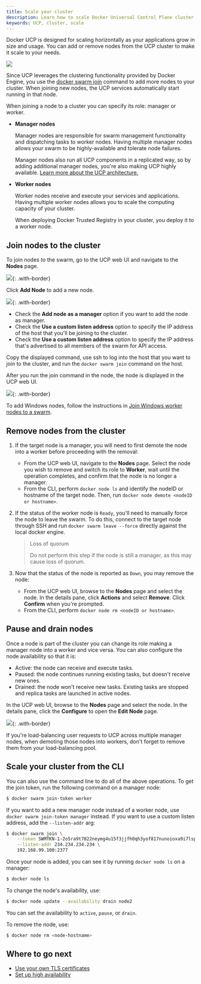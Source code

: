 ```yaml
---
title: Scale your cluster
description: Learn how to scale Docker Universal Control Plane cluster, by adding and removing nodes.
keywords: UCP, cluster, scale
---
```


Docker UCP is designed for scaling horizontally as your applications grow in
size and usage. You can add or remove nodes from the UCP cluster to make it
scale to your needs.

![](../../images/scale-your-cluster-0.svg)

Since UCP leverages the clustering functionality provided by Docker Engine,
you use the [docker swarm join](/engine/swarm/swarm-tutorial/add-nodes.md)
command to add more nodes to your cluster. When joining new nodes, the UCP
services automatically start running in that node.

When joining a node to a cluster you can specify its role: manager or worker.

* **Manager nodes**

    Manager nodes are responsible for swarm management functionality and
    dispatching tasks to worker nodes. Having multiple manager nodes allows
    your swarm to be highly-available and tolerate node failures.

    Manager nodes also run all UCP components in a replicated way, so by adding
    additional manager nodes, you're also making UCP highly available.
    [Learn more about the UCP architecture.](../../architecture.md)

* **Worker nodes**

    Worker nodes receive and execute your services and applications. Having
    multiple worker nodes allows you to scale the computing capacity of your
    cluster.

    When deploying Docker Trusted Registry in your cluster, you deploy it to a
    worker node.


## Join nodes to the cluster

To join nodes to the swarm, go to the UCP web UI and navigate to the **Nodes**
page.

![](../../images/scale-your-cluster-1.png){: .with-border}

Click **Add Node** to add a new node.

![](../../../../../images/try-ddc-3.png){: .with-border}

-  Check the **Add node as a manager** option if you want to add the node as
   manager. 
-  Check the **Use a custom listen address** option to specify the
   IP address of the host that you'll be joining to the cluster.
-  Check the **Use a custom listen address** option to specify the
   IP address that's advertised to all members of the swarm for API access.

Copy the displayed command, use ssh to log into the host that you want to
join to the cluster, and run the `docker swarm join` command on the host.

After you run the join command in the node, the node is displayed in the UCP
web UI.

![](../../images/scale-your-cluster-2.png){: .with-border}

To add Windows nodes, follow the instructions in
[Join Windows worker nodes to a swarm](join-windows-worker-nodes.md). 

## Remove nodes from the cluster

1. If the target node is a manager, you will need to first demote the node into
   a worker before proceeding with the removal:
   * From the UCP web UI, navigate to the **Nodes** page. Select the node you
   wish to remove and switch its role to **Worker**, wait until the operation
   completes, and confirm that the node is no longer a manager.
   * From the CLI, perform `docker node ls` and identify the nodeID or hostname
   of the target node. Then, run `docker node demote <nodeID or hostname>`.

2. If the status of the worker node is `Ready`, you'll need to manually force
   the node to leave the swarm. To do this, connect to the target node through
   SSH and run `docker swarm leave --force` directly against the local docker
   engine. 
   
   > Loss of quorum
   > 
   > Do not perform this step if the node is still a manager, as
   > this may cause loss of quorum.

3. Now that the status of the node is reported as `Down`, you may remove the
   node:
	* From the UCP web UI, browse to the **Nodes** page and select the node.
	In the details pane, click **Actions** and select **Remove**.
    Click **Confirm** when you're prompted.
	* From the CLI, perform `docker node rm <nodeID or hostname>`.

## Pause and drain nodes

Once a node is part of the cluster you can change its role making a manager
node into a worker and vice versa. You can also configure the node availability
so that it is:

* Active: the node can receive and execute tasks.
* Paused: the node continues running existing tasks, but doesn't receive new ones.
* Drained: the node won't receive new tasks. Existing tasks are stopped and
  replica tasks are launched in active nodes.

In the UCP web UI, browse to the **Nodes** page and select the node. In the details pane, click the **Configure** to open the **Edit Node** page.

![](../../images/scale-your-cluster-3.png){: .with-border}

If you're load-balancing user requests to UCP across multiple manager nodes,
when demoting those nodes into workers, don't forget to remove them from your
load-balancing pool.

## Scale your cluster from the CLI

You can also use the command line to do all of the above operations. To get the
join token, run the following command on a manager node:

```bash
$ docker swarm join-token worker
```

If you want to add a new manager node instead of a worker node, use
`docker swarm join-token manager` instead. If you want to use a custom listen
address, add the `--listen-addr` arg:

```bash
$ docker swarm join \
    --token SWMTKN-1-2o5ra9t7022neymg4u15f3jjfh0qh3yof817nunoioxa9i7lsp-dkmt01ebwp2m0wce1u31h6lmj \
    --listen-addr 234.234.234.234 \
    192.168.99.100:2377
```

Once your node is added, you can see it by running `docker node ls` on a manager:

```bash
$ docker node ls
```

To change the node's availability, use:

```bash
$ docker node update --availability drain node2
```

You can set the availability to `active`, `pause`, or `drain`.

To remove the node, use:

```bash
$ docker node rm <node-hostname>
```

## Where to go next

* [Use your own TLS certificates](use-your-own-tls-certificates.md)
* [Set up high availability](set-up-high-availability.md)
